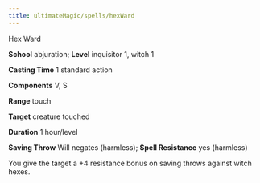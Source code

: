 ```yaml
---
title: ultimateMagic/spells/hexWard
---
```

Hex Ward

**School** abjuration; **Level** inquisitor 1, witch 1

**Casting Time** 1 standard action

**Components** V, S

**Range** touch

**Target** creature touched

**Duration** 1 hour/level

**Saving Throw** Will negates (harmless); **Spell Resistance** yes (harmless)

You give the target a +4 resistance bonus on saving throws against witch hexes.


